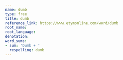```yaml
---
name: dumb
type: free
title: dumb
reference_link: https://www.etymonline.com/word/dumb
root_name: 
root_language: 
denotation: 
word_sums:
- sum: 'Dumb + '
  respelling: dumb
---
```

